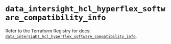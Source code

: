 # `data_intersight_hcl_hyperflex_software_compatibility_info`

Refer to the Terraform Registry for docs: [`data_intersight_hcl_hyperflex_software_compatibility_info`](https://registry.terraform.io/providers/ciscodevnet/intersight/1.0.71/docs/data-sources/hcl_hyperflex_software_compatibility_info).

